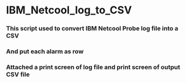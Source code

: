 # IBM_Netcool_log_to_CSV

### This script used to convert IBM Netcool Probe log file into a CSV  
### And put each alarm as row 
### Attached a print screen of log file and print screen of output CSV file
